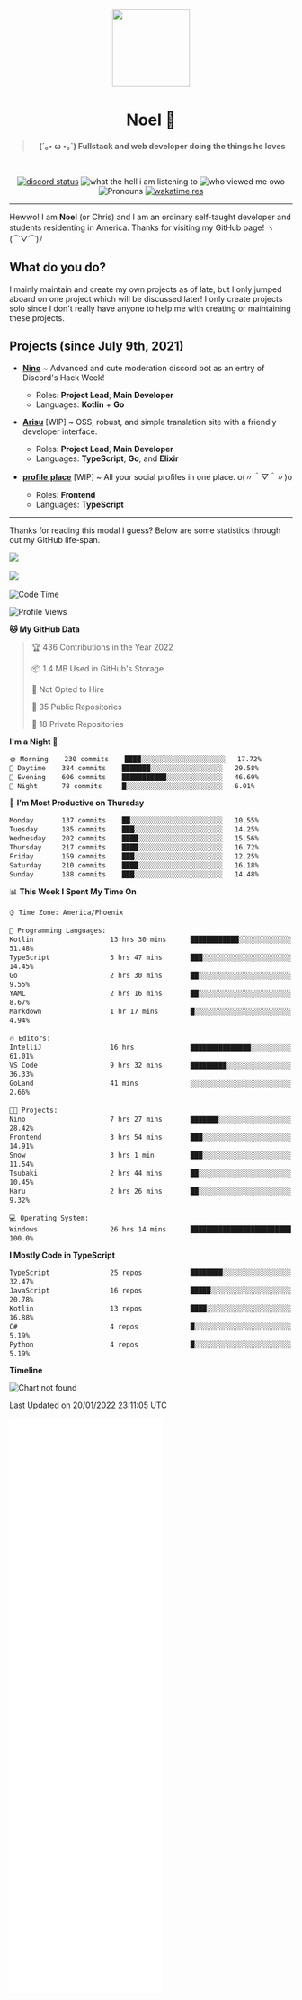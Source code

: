<div align='center'>
  <div align='center'>
    <img
      src='https://cdn.floofy.dev/art/icons/icon_cinnamonserval.png'
      width='138'
      height='138'
    />
  </div>
  <h1>Noel 🐾</h1>
  <blockquote><strong>(´｡• ω •｡`) Fullstack and web developer doing the things he loves</strong></blockquote>

  <br />

  <a href='https://discord.com/users/280158289667555328' target='_blank'><img alt="discord status" src="https://dev.discordprofiles.me/badge/status/280158289667555328" /></a>
  <img alt="what the hell i am listening to" src="https://dev.discordprofiles.me/badge/spotify/280158289667555328" />
  <img alt="who viewed me owo" src="https://komarev.com/ghpvc/?username=auguwu" />
  <img alt='Pronouns' src='https://img.shields.io/endpoint?url=https://pronoundb.org/shields/6004d014406af11e4593a013' />
  <a href="https://wakatime.com/@auguwu" target='_blank'>
    <img alt='wakatime res' src='https://wakatime.com/badge/user/89736485-42ec-4c0f-a2f3-481db74514dc.svg' />
  </a>
</div>

<hr />

Hewwo! I am **Noel** (or Chris) and I am an ordinary self-taught developer and students residenting in America. Thanks for visiting my GitHub page! ヽ(⌒▽⌒)ﾉ

## What do you do?
I mainly maintain and create my own projects as of late, but I only jumped aboard on one project which will be discussed later! I only create projects
solo since I don't really have anyone to help me with creating or maintaining these projects.

## Projects (since July 9th, 2021)
- [**Nino**](https://nino.sh) ~ Advanced and cute moderation discord bot as an entry of Discord's Hack Week!
  - Roles: **Project Lead**, **Main Developer**
  - Languages: **Kotlin** + **Go**

- [**Arisu**](https://arisu.land) [WIP] ~ OSS, robust, and simple translation site with a friendly developer interface.
  - Roles: **Project Lead**, **Main Developer**
  - Languages: **TypeScript**, **Go**, and **Elixir**

- [**profile.place**](https://profile.place) [WIP] ~ All your social profiles in one place. o(〃＾▽＾〃)o
  - Roles: **Frontend**
  - Languages: **TypeScript**

---

Thanks for reading this modal I guess? Below are some statistics through out my GitHub life-span.

![](https://github-readme-stats.vercel.app/api?username=auguwu&count_private=true&show_icons=true&theme=gruvbox)

![](https://github-readme-stats.vercel.app/api/top-langs/?username=auguwu&layout=compact&theme=gruvbox)

<!--START_SECTION:waka-->
![Code Time](http://img.shields.io/badge/Code%20Time-2%2C652%20hrs%209%20mins-blue)

![Profile Views](http://img.shields.io/badge/Profile%20Views-4-blue)

**🐱 My GitHub Data** 

> 🏆 436 Contributions in the Year 2022
 > 
> 📦 1.4 MB Used in GitHub's Storage 
 > 
> 🚫 Not Opted to Hire
 > 
> 📜 35 Public Repositories 
 > 
> 🔑 18 Private Repositories  
 > 
**I'm a Night 🦉** 

```text
🌞 Morning    230 commits    ████░░░░░░░░░░░░░░░░░░░░░   17.72% 
🌆 Daytime    384 commits    ███████░░░░░░░░░░░░░░░░░░   29.58% 
🌃 Evening    606 commits    ███████████░░░░░░░░░░░░░░   46.69% 
🌙 Night      78 commits     █░░░░░░░░░░░░░░░░░░░░░░░░   6.01%

```
📅 **I'm Most Productive on Thursday** 

```text
Monday       137 commits    ██░░░░░░░░░░░░░░░░░░░░░░░   10.55% 
Tuesday      185 commits    ███░░░░░░░░░░░░░░░░░░░░░░   14.25% 
Wednesday    202 commits    ████░░░░░░░░░░░░░░░░░░░░░   15.56% 
Thursday     217 commits    ████░░░░░░░░░░░░░░░░░░░░░   16.72% 
Friday       159 commits    ███░░░░░░░░░░░░░░░░░░░░░░   12.25% 
Saturday     210 commits    ████░░░░░░░░░░░░░░░░░░░░░   16.18% 
Sunday       188 commits    ███░░░░░░░░░░░░░░░░░░░░░░   14.48%

```


📊 **This Week I Spent My Time On** 

```text
⌚︎ Time Zone: America/Phoenix

💬 Programming Languages: 
Kotlin                   13 hrs 30 mins      ████████████░░░░░░░░░░░░░   51.48% 
TypeScript               3 hrs 47 mins       ███░░░░░░░░░░░░░░░░░░░░░░   14.45% 
Go                       2 hrs 30 mins       ██░░░░░░░░░░░░░░░░░░░░░░░   9.55% 
YAML                     2 hrs 16 mins       ██░░░░░░░░░░░░░░░░░░░░░░░   8.67% 
Markdown                 1 hr 17 mins        █░░░░░░░░░░░░░░░░░░░░░░░░   4.94%

🔥 Editors: 
IntelliJ                 16 hrs              ███████████████░░░░░░░░░░   61.01% 
VS Code                  9 hrs 32 mins       █████████░░░░░░░░░░░░░░░░   36.33% 
GoLand                   41 mins             ░░░░░░░░░░░░░░░░░░░░░░░░░   2.66%

🐱‍💻 Projects: 
Nino                     7 hrs 27 mins       ███████░░░░░░░░░░░░░░░░░░   28.42% 
Frontend                 3 hrs 54 mins       ███░░░░░░░░░░░░░░░░░░░░░░   14.91% 
Snow                     3 hrs 1 min         ███░░░░░░░░░░░░░░░░░░░░░░   11.54% 
Tsubaki                  2 hrs 44 mins       ██░░░░░░░░░░░░░░░░░░░░░░░   10.45% 
Haru                     2 hrs 26 mins       ██░░░░░░░░░░░░░░░░░░░░░░░   9.32%

💻 Operating System: 
Windows                  26 hrs 14 mins      █████████████████████████   100.0%

```

**I Mostly Code in TypeScript** 

```text
TypeScript               25 repos            ████████░░░░░░░░░░░░░░░░░   32.47% 
JavaScript               16 repos            █████░░░░░░░░░░░░░░░░░░░░   20.78% 
Kotlin                   13 repos            ████░░░░░░░░░░░░░░░░░░░░░   16.88% 
C#                       4 repos             █░░░░░░░░░░░░░░░░░░░░░░░░   5.19% 
Python                   4 repos             █░░░░░░░░░░░░░░░░░░░░░░░░   5.19%

```


**Timeline**

![Chart not found](https://raw.githubusercontent.com/auguwu/auguwu/master/charts/bar_graph.png) 


 Last Updated on 20/01/2022 23:11:05 UTC
<!--END_SECTION:waka-->

![](./github-metrics.svg)
